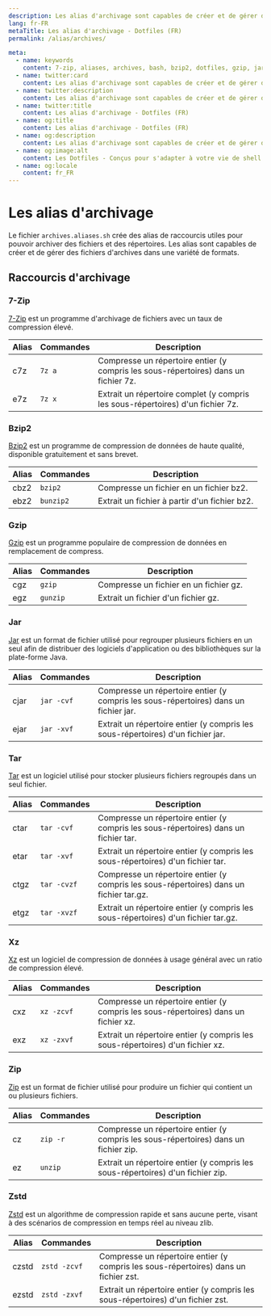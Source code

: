 ```yaml
---
description: Les alias d'archivage sont capables de créer et de gérer des fichiers d'archives dans une variété de formats.
lang: fr-FR
metaTitle: Les alias d'archivage - Dotfiles (FR)
permalink: /alias/archives/

meta:
  - name: keywords
    content: 7-zip, aliases, archives, bash, bzip2, dotfiles, gzip, jar, linux, macos, raccourcis, shell, tar, unzip, windows, xz, zip, zstd
  - name: twitter:card
    content: Les alias d'archivage sont capables de créer et de gérer des fichiers d'archives dans une variété de formats.
  - name: twitter:description
    content: Les alias d'archivage sont capables de créer et de gérer des fichiers d'archives dans une variété de formats.
  - name: twitter:title
    content: Les alias d'archivage - Dotfiles (FR)
  - name: og:title
    content: Les alias d'archivage - Dotfiles (FR)
  - name: og:description
    content: Les alias d'archivage sont capables de créer et de gérer des fichiers d'archives dans une variété de formats.
  - name: og:image:alt
    content: Les Dotfiles - Conçus pour s'adapter à votre vie de shell
  - name: og:locale
    content: fr_FR
---
```


# Les alias d'archivage

Le fichier `archives.aliases.sh` crée des alias de raccourcis utiles pour
pouvoir archiver des fichiers et des répertoires. Les alias sont capables de
créer et de gérer des fichiers d'archives dans une variété de formats.

## Raccourcis d'archivage

### 7-Zip

[7-Zip](http://www.7-zip.org/) est un programme d'archivage de fichiers avec un
taux de compression élevé.

| Alias | Commandes | Description                                                                         |
| ----- | --------- | ----------------------------------------------------------------------------------- |
| c7z   | `7z a`    | Compresse un répertoire entier (y compris les sous-répertoires) dans un fichier 7z. |
| e7z   | `7z x`    | Extrait un répertoire complet (y compris les sous-répertoires) d'un fichier 7z.     |

### Bzip2

[Bzip2](http://www.bzip.org/) est un programme de compression de données de
haute qualité, disponible gratuitement et sans brevet.

| Alias | Commandes | Description                                   |
| ----- | --------- | --------------------------------------------- |
| cbz2  | `bzip2`   | Compresse un fichier en un fichier bz2.       |
| ebz2  | `bunzip2` | Extrait un fichier à partir d'un fichier bz2. |

### Gzip

[Gzip](https://www.gnu.org/software/gzip/) est un programme populaire de
compression de données en remplacement de compress.

| Alias | Commandes | Description                            |
| ----- | --------- | -------------------------------------- |
| cgz   | `gzip`    | Compresse un fichier en un fichier gz. |
| egz   | `gunzip`  | Extrait un fichier d'un fichier gz.    |

### Jar

[Jar](https://docs.oracle.com/javase/tutorial/deployment/jar/) est un format de
fichier utilisé pour regrouper plusieurs fichiers en un seul afin de distribuer
des logiciels d'application ou des bibliothèques sur la plate-forme Java.

| Alias | Commandes  | Description                                                                          |
| ----- | ---------- | ------------------------------------------------------------------------------------ |
| cjar  | `jar -cvf` | Compresse un répertoire entier (y compris les sous-répertoires) dans un fichier jar. |
| ejar  | `jar -xvf` | Extrait un répertoire entier (y compris les sous-répertoires) d'un fichier jar.      |

### Tar

[Tar](https://www.gnu.org/software/tar/) est un logiciel utilisé pour stocker
plusieurs fichiers regroupés dans un seul fichier.

| Alias | Commandes   | Description                                                                             |
| ----- | ----------- | --------------------------------------------------------------------------------------- |
| ctar  | `tar -cvf`  | Compresse un répertoire entier (y compris les sous-répertoires) dans un fichier tar.    |
| etar  | `tar -xvf`  | Extrait un répertoire entier (y compris les sous-répertoires) d'un fichier tar.         |
| ctgz  | `tar -cvzf` | Compresse un répertoire entier (y compris les sous-répertoires) dans un fichier tar.gz. |
| etgz  | `tar -xvzf` | Extrait un répertoire entier (y compris les sous-répertoires) d'un fichier tar.gz.      |

### Xz

[Xz](https://tukaani.org/xz/) est un logiciel de compression de données à usage
général avec un ratio de compression élevé.

| Alias | Commandes  | Description                                                                         |
| ----- | ---------- | ----------------------------------------------------------------------------------- |
| cxz   | `xz -zcvf` | Compresse un répertoire entier (y compris les sous-répertoires) dans un fichier xz. |
| exz   | `xz -zxvf` | Extrait un répertoire entier (y compris les sous-répertoires) d'un fichier xz.      |

### Zip

[Zip](<https://en.wikipedia.org/wiki/Zip_(file_format)>) est un format de fichier
utilisé pour produire un fichier qui contient un ou plusieurs fichiers.

| Alias | Commandes | Description                                                                          |
| ----- | --------- | ------------------------------------------------------------------------------------ |
| cz    | `zip -r`  | Compresse un répertoire entier (y compris les sous-répertoires) dans un fichier zip. |
| ez    | `unzip`   | Extrait un répertoire entier (y compris les sous-répertoires) d'un fichier zip.      |

### Zstd

[Zstd](https://facebook.github.io/zstd/) est un algorithme de compression rapide
et sans aucune perte, visant à des scénarios de compression en temps réel au
niveau zlib.

| Alias | Commandes    | Description                                                                          |
| ----- | ------------ | ------------------------------------------------------------------------------------ |
| czstd | `zstd -zcvf` | Compresse un répertoire entier (y compris les sous-répertoires) dans un fichier zst. |
| ezstd | `zstd -zxvf` | Extrait un répertoire entier (y compris les sous-répertoires) d'un fichier zst.      |
